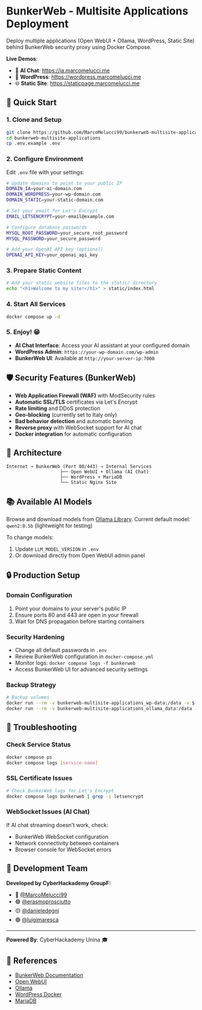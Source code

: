 # BunkerWeb - Multisite Applications Deployment

Deploy multiple applications (Open WebUI + Ollama, WordPress, Static Site) behind BunkerWeb security proxy using Docker Compose.

**Live Demos**:
- 🤖 **AI Chat**: https://ia.marcomelucci.me
- 📝 **WordPress**: https://wordpress.marcomelucci.me  
- 🌐 **Static Site**: https://staticpage.marcomelucci.me

## 🚀 Quick Start

### 1. Clone and Setup
```bash
git clone https://github.com/MarcoMelucci99/bunkerweb-multisite-applications.git
cd bunkerweb-multisite-applications
cp .env.example .env
```

### 2. Configure Environment
Edit `.env` file with your settings:
```bash
# Update domains to point to your public IP
DOMAIN_IA=your-ai-domain.com
DOMAIN_WORDPRESS=your-wp-domain.com
DOMAIN_STATIC=your-static-domain.com

# Set your email for Let's Encrypt
EMAIL_LETSENCRYPT=your-email@example.com

# Configure database passwords
MYSQL_ROOT_PASSWORD=your_secure_root_password
MYSQL_PASSWORD=your_secure_password

# Add your OpenAI API key (optional)
OPENAI_API_KEY=your_openai_api_key
```

### 3. Prepare Static Content
```bash
# Add your static website files to the static/ directory
echo "<h1>Welcome to my site!</h1>" > static/index.html
```

### 4. Start All Services
```bash
docker compose up -d
```

### 5. Enjoy! 😁

- **AI Chat Interface**: Access your AI assistant at your configured domain
- **WordPress Admin**: `https://your-wp-domain.com/wp-admin`
- **BunkerWeb UI**: Available at `http://your-server-ip:7000`

## 🛡️ Security Features (BunkerWeb)

- **Web Application Firewall (WAF)** with ModSecurity rules
- **Automatic SSL/TLS** certificates via Let's Encrypt
- **Rate limiting** and DDoS protection
- **Geo-blocking** (currently set to Italy only)
- **Bad behavior detection** and automatic banning
- **Reverse proxy** with WebSocket support for AI chat
- **Docker integration** for automatic configuration

## 🔧 Architecture

```
Internet → BunkerWeb (Port 80/443) → Internal Services
                    ├── Open WebUI + Ollama (AI Chat)
                    ├── WordPress + MariaDB
                    └── Static Nginx Site
```

## 📚 Available AI Models

Browse and download models from [Ollama Library](https://ollama.ai/library).
Current default model: `qwen2:0.5b` (lightweight for testing)

To change models:
1. Update `LLM_MODEL_VERSION` in `.env`
2. Or download directly from Open WebUI admin panel

## 🔒 Production Setup

### Domain Configuration
1. Point your domains to your server's public IP
2. Ensure ports 80 and 443 are open in your firewall
3. Wait for DNS propagation before starting containers

### Security Hardening
- Change all default passwords in `.env`
- Review BunkerWeb configuration in `docker-compose.yml`
- Monitor logs: `docker compose logs -f bunkerweb`
- Access BunkerWeb UI for advanced security settings

### Backup Strategy
```bash
# Backup volumes
docker run --rm -v bunkerweb-multisite-applications_wp-data:/data -v $(pwd):/backup ubuntu tar czf /backup/wp-backup.tar.gz /data
docker run --rm -v bunkerweb-multisite-applications_ollama_data:/data -v $(pwd):/backup ubuntu tar czf /backup/ollama-backup.tar.gz /data
```

## 🐛 Troubleshooting

### Check Service Status
```bash
docker compose ps
docker compose logs [service-name]
```

### SSL Certificate Issues
```bash
# Check BunkerWeb logs for Let's Encrypt
docker compose logs bunkerweb | grep -i letsencrypt
```

### WebSocket Issues (AI Chat)
If AI chat streaming doesn't work, check:
- BunkerWeb WebSocket configuration
- Network connectivity between containers
- Browser console for WebSocket errors

## 👥 Development Team

**Developed by CyberHackademy GroupF:**
- 🔵 [@MarcoMelucci99](https://github.com/MarcoMelucci99)
- 🟢 [@erasmoprosciutto](https://github.com/erasmoprosciutto)  
- 🟡 [@danieledegni](https://github.com/danieledegni)
- 🟣 [@luigimaresca](https://github.com/luigimaresca)

---

**Powered By**: CyberHackademy Unina 🎓

## 📖 References

- [BunkerWeb Documentation](https://docs.bunkerweb.io/)
- [Open WebUI](https://github.com/open-webui/open-webui)
- [Ollama](https://github.com/ollama/ollama)
- [WordPress Docker](https://hub.docker.com/_/wordpress)
- [MariaDB](https://hub.docker.com/_/mariadb)
